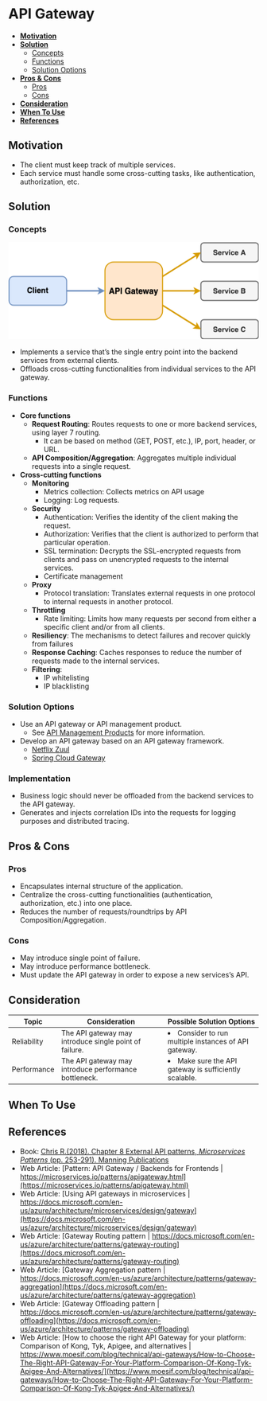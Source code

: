 # API Gateway

- [**Motivation**](#motivation)
- [**Solution**](#solution)
   - [Concepts](#concepts)
   - [Functions](#functions)
   - [Solution Options](#solution-options)
- [**Pros & Cons**](#pros--cons)
   - [Pros](#pros)
   - [Cons](#cons)
- [**Consideration**](#consideration)
- [**When To Use**](#when-to-use)
- [**References**](#references)

## Motivation
- The client must keep track of multiple services.
- Each service must handle some cross-cutting tasks, like authentication, authorization, etc.

## Solution
### Concepts
![](../../diagrams/png/api_gateway_small.png)
- Implements a service that’s the single entry point into the backend services from external clients.
- Offloads cross-cutting functionalities from individual services to the API gateway.

### Functions
- **Core functions**
   - **Request Routing**: Routes requests to one or more backend services, using layer 7 routing.
      - It can be based on method (GET, POST, etc.), IP, port, header, or URL.
   - **API Composition/Aggregation**: Aggregates multiple individual requests into a single request.
- **Cross-cutting functions**
   - **Monitoring**
      - Metrics collection: Collects metrics on API usage
      - Logging: Log requests.
   - **Security**
      - Authentication: Verifies the identity of the client making the request.
      - Authorization: Verifies that the client is authorized to perform that particular operation.
      - SSL termination: Decrypts the SSL-encrypted requests from clients and pass on unencrypted requests to the internal services.
      - Certificate management
   - **Proxy**
      - Protocol translation: Translates external requests in one protocol to internal requests in another protocol.
   - **Throttling**
      - Rate limiting: Limits how many requests per second from either a specific client and/or from all clients.
   - **Resiliency**: The mechanisms to detect failures and recover quickly from failures
   - **Response Caching**: Caches responses to reduce the number of requests made to the internal services.
   - **Filtering**: 
      - IP whitelisting
      - IP blacklisting

### Solution Options
- Use an API gateway or API management product.
   - See [API Management Products]() for more information.
- Develop an API gateway based on an API gateway framework.
   - [Netflix Zuul](https://github.com/Netflix/zuul)
   - [Spring Cloud Gateway](https://spring.io/projects/spring-cloud-gateway)
   
### Implementation
- Business logic should never be offloaded from the backend services to the API gateway.
- Generates and injects correlation IDs into the requests for logging purposes and distributed tracing.

## Pros & Cons
### Pros
- Encapsulates internal structure of the application.
- Centralize the cross-cutting functionalities (authentication, authorization, etc.) into one place.
- Reduces the number of requests/roundtrips by API Composition/Aggregation.

### Cons
- May introduce single point of failure.
- May introduce performance bottleneck.
- Must update the API gateway in order to expose a new services’s API.

## Consideration
| Topic | Consideration | Possible Solution Options |
|----|-----|-----|
| Reliability | The API gateway may introduce single point of failure. | <li>Consider to run multiple instances of API gateway. |
| Performance | The API gateway may introduce performance bottleneck. | <li>Make sure the API gateway is sufficiently scalable. |

## When To Use
## References
- Book: [Chris R.(2018). Chapter 8 External API patterns, *Microservices Patterns* (pp. 253-291). Manning Publications](https://www.manning.com/books/microservices-patterns)
- Web Article: [Pattern: API Gateway / Backends for Frontends | https://microservices.io/patterns/apigateway.html](https://microservices.io/patterns/apigateway.html)
- Web Article: [Using API gateways in microservices | https://docs.microsoft.com/en-us/azure/architecture/microservices/design/gateway](https://docs.microsoft.com/en-us/azure/architecture/microservices/design/gateway)
- Web Article: [Gateway Routing pattern | https://docs.microsoft.com/en-us/azure/architecture/patterns/gateway-routing](https://docs.microsoft.com/en-us/azure/architecture/patterns/gateway-routing)
- Web Article: [Gateway Aggregation pattern | https://docs.microsoft.com/en-us/azure/architecture/patterns/gateway-aggregation](https://docs.microsoft.com/en-us/azure/architecture/patterns/gateway-aggregation)
- Web Article: [Gateway Offloading pattern | https://docs.microsoft.com/en-us/azure/architecture/patterns/gateway-offloading](https://docs.microsoft.com/en-us/azure/architecture/patterns/gateway-offloading)
- Web Article: [How to choose the right API Gateway for your platform: Comparison of Kong, Tyk, Apigee, and alternatives | https://www.moesif.com/blog/technical/api-gateways/How-to-Choose-The-Right-API-Gateway-For-Your-Platform-Comparison-Of-Kong-Tyk-Apigee-And-Alternatives/](https://www.moesif.com/blog/technical/api-gateways/How-to-Choose-The-Right-API-Gateway-For-Your-Platform-Comparison-Of-Kong-Tyk-Apigee-And-Alternatives/)
